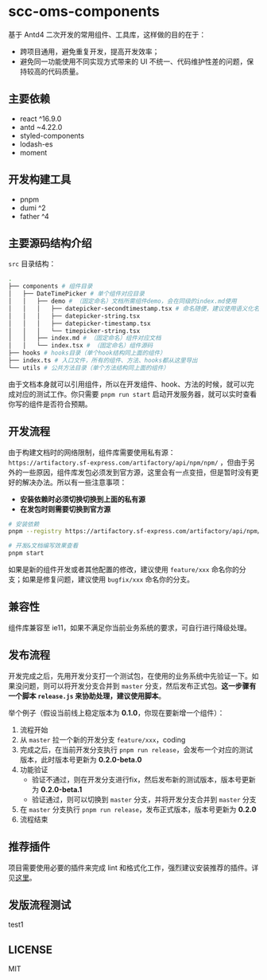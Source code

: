 # scc-oms-components

基于 Antd4 二次开发的常用组件、工具库，这样做的目的在于：

* 跨项目通用，避免重复开发，提高开发效率；
* 避免同一功能使用不同实现方式带来的 UI 不统一、代码维护性差的问题，保持较高的代码质量。

## 主要依赖

* react ^16.9.0
* antd ~4.22.0
* styled-components
* lodash-es
* moment

## 开发构建工具

* pnpm
* dumi ^2
* father ^4

## 主要源码结构介绍

`src` 目录结构：

```bash
.
├── components # 组件目录
│   ├── DateTimePicker # 单个组件对应目录
│   │   ├── demo # （固定命名）文档所需组件demo，会在同级的index.md使用
│   │   │   ├── datepicker-secondtimestamp.tsx # 命名随便，建议使用语义化名称
│   │   │   ├── datepicker-string.tsx
│   │   │   ├── datepicker-timestamp.tsx
│   │   │   └── timepicker-string.tsx
│   │   ├── index.md # （固定命名）组件对应文档
│   │   └── index.tsx # （固定命名）组件源码
├── hooks # hooks目录（单个hook结构同上面的组件）
├── index.ts # 入口文件，所有的组件、方法、hooks都从这里导出
└── utils # 公共方法目录（单个方法结构同上面的组件）
```

由于文档本身就可以引用组件，所以在开发组件、hook、方法的时候，就可以完成对应的测试工作。你只需要 `pnpm run start` 启动开发服务器，就可以实时查看你写的组件是否符合预期。

## 开发流程

由于构建文档时的网络限制，组件库需要使用私有源： `https://artifactory.sf-express.com/artifactory/api/npm/npm/` ，但由于另外的一些原因，组件库发包必须发到官方源，这里会有一点变扭，但是暂时没有更好的解决办法。所以有一些注意事项：

* **安装依赖时必须切换切换到上面的私有源**
* **在发包时则需要切换到官方源**

```bash
# 安装依赖
pnpm --registry https://artifactory.sf-express.com/artifactory/api/npm/npm/ install

# 开发&文档编写效果查看
pnpm start
```

如果是新的组件开发或者其他配置的修改，建议使用 `feature/xxx` 命名你的分支；如果是修复问题，建议使用 `bugfix/xxx` 命名你的分支。

## 兼容性

组件库兼容至 ie11，如果不满足你当前业务系统的要求，可自行进行降级处理。

## 发布流程

开发完成之后，先用开发分支打一个测试包，在使用的业务系统中先验证一下。如果没问题，则可以将开发分支合并到 `master` 分支，然后发布正式包。**这一步骤有一个脚本 `release.js` 来协助处理，建议使用脚本**。

举个例子（假设当前线上稳定版本为 **0.1.0**，你现在要新增一个组件）：

1. 流程开始
2. 从 `master` 拉一个新的开发分支 `feature/xxx`，coding
3. 完成之后，在当前开发分支执行 `pnpm run release`，会发布一个对应的测试版本，此时版本号更新为 **0.2.0-beta.0**
4. 功能验证
    - 验证不通过，则在开发分支进行fix，然后发布新的测试版本，版本号更新为 **0.2.0-beta.1**
    - 验证通过，则可以切换到 `master` 分支，并将开发分支合并到 `master` 分支
5. 在 `master` 分支执行 `pnpm run release`，发布正式版本，版本号更新为 **0.2.0**
6. 流程结束

## 推荐插件

项目需要使用必要的插件来完成 lint 和格式化工作，强烈建议安装推荐的插件。详见[这里](./.vscode/extensions.json)。

## 发版流程测试

test1

## LICENSE

MIT
